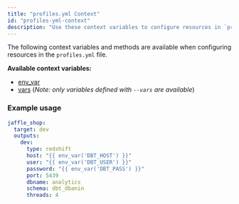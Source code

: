 ```yaml
---
title: "profiles.yml Context"
id: "profiles-yml-context"
description: "Use these context variables to configure resources in `profiles.yml` file."
---
```


The following context variables and methods are available when configuring
resources in the `profiles.yml` file.

**Available context variables:**
- [env_var](/reference/dbt-jinja-functions/env_var)
- [vars](/reference/dbt-jinja-functions/var) (_Note: only variables defined with `--vars` are available_)

### Example usage

<File name="~/.dbt/profiles.yml">

```yml
jaffle_shop:
  target: dev
  outputs:
    dev:
      type: redshift
      host: "{{ env_var('DBT_HOST') }}"
      user: "{{ env_var('DBT_USER') }}"
      password: "{{ env_var('DBT_PASS') }}"
      port: 5439
      dbname: analytics
      schema: dbt_dbanin
      threads: 4
```

</File>
